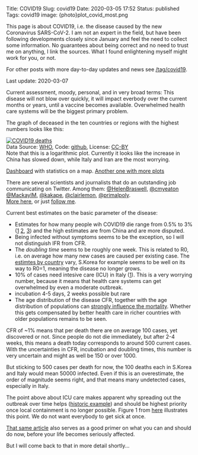 Title: COVID19
Slug: covid19
Date: 2020-03-05 17:52
Status: published
Tags: covid19
image: {photo}plot_covid_most.png

This page is about COVID19, i.e. the disease caused by the new Coronavirus SARS-CoV-2. I am
not an expert in the field, but have been following developments closely since January
and feel the need to collect some information. No guarantees about being correct and no need
to trust me on anything, I link the sources. What I found enlightening myself might work
for you, or not.

For other posts with more day-to-day updates and news see [/tag/covid19]({tag}covid19).

Last update: 2020-03-07

Current assessment, moody, personal, and in very broad terms: This disease will not blow over
quickly, it will impact everbody over the current months or years, until a vaccine becomes
available. Overwhelmed health care systems will be the biggest primary problem.

The graph of deceased in the ten countries or regions with the highest numbers looks like this:

[![COVID19 deaths]({photo}plot_covid_most.png "COVID19 deaths")]({static}/pic/plot_covid_most.png)  
Data Source: [WHO](https://github.com/CSSEGISandData/2019-nCoV), Code: [github](https://github.com/ivh/covid19), 
License: [CC-BY](https://creativecommons.org/licenses/by/4.0/)  
Note that this is a logarithmic plot. Currently it looks like the increase in China has slowed down,
while Italy and Iran are the most worrying.

[Dashboard](https://gisanddata.maps.arcgis.com/apps/opsdashboard/index.html#/bda7594740fd40299423467b48e9ecf6)
with statistics on a map.
[Another one with more plots](https://covid19info.live/)

There are several scientists and journalists that do an outstanding job communicating on Twitter.
Among them: [@HelenBraswell](https://twitter.com/HelenBranswell), [@cmyeaton](https://twitter.com/cmyeaton)
[@MackayIM](https://twitter.com/MackayIM), [@kakape](https://twitter.com/kakape), 
[@clairlemon](https://twitter.com/clairlemon), [@primalpoly](https://twitter.com/primalpoly).  
[More here](https://twitter.com/i/lists/1235865725962604548), or just [follow me](https://twitter.com/ivh).

Current best estimates on the basic parameter of the disease:

* Estimates for how many people wih COVID19 die range from 0.5% to 3% ([1](https://twitter.com/AdamJKucharski/status/1235700941422198787)
[2](https://www.scmp.com/week-asia/health-environment/article/3065187/coronavirus-south-koreas-aggressive-testing-gives),
[3](https://www.statnews.com/2020/03/06/were-learning-a-lot-about-the-coronavirus-it-will-help-us-assess-risk/))
and the high estimates are from China and are more disputed. 
* Being infected without symptoms seems to be the exception, so I will not distinguish IFR from CFR.
* The _doubling time_ seems to be roughly one week. This is related to R0, i.e. on average how many new cases are caused per existing case.
The [estimtes by country](https://cmmid.github.io/topics/covid19/current-patterns-transmission/global-time-varying-transmission.html)
vary, S.Korea for example seems to be well on its way to R0=1, meaning the disease no longer grows.
* 10% of cases need intesive care (ICU) in Italy ([1](https://medium.com/@cisba/hospitalization-a-clear-and-reliable-crisis-index-438fc6e9805e)).
This is a very worrying number, because it means that health care systems can get overwhelmed by even a moderate outbreak.
* incubation 4-5 days, 2 weeks possible but rare
* The age distribution of the disease CFR, together with the age distribution of populations can
[strongly influence the mortality](https://twitter.com/CJEMetcalf/status/1229792572513669121). Whether this gets compensated
by better health care in richer countries with older populations remains to be seen.

CFR of ~1% means that per death there are on average 100 cases, yet discovered or not.
Since people do not die immediately, but after 2-4 weeks, this means a
death today corresponds to around 500 current cases. With the uncertainties in CFR, incubation and
doubling times, this number is very uncertain and might as well be 150 or over 1000.

But sticking to 500 cases per death for now, the 100 deaths each in S.Korea and Italy
would mean 50000 infected. Even if this is an overestimate,
the order of magnitude seems right, and that means many undetected cases, especially in Italy.

The point above about ICU care makes apparent why spreading out the outbreak over time helps
([historic example](https://twitter.com/florian_krammer/status/1235761684431724550)) and should be highest
priority once local containment is no longer possible. Figure 1 from [here](https://virologydownunder.com/so-you-think-youve-about-to-be-in-a-pandemic/)
illustrates this point. We do not want everybody to get sick at once.

[That same article](https://virologydownunder.com/so-you-think-youve-about-to-be-in-a-pandemic/) also
serves as a good primer on what you can and should do now, before your life becomes seriously affected.

But I will come back to that in more detail shortly...
